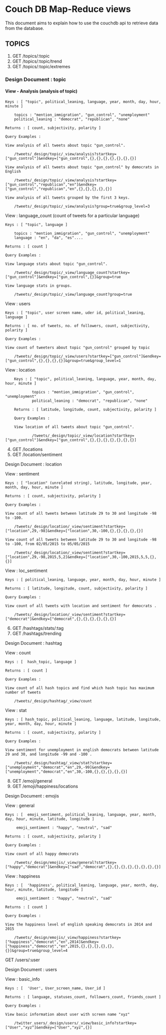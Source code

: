 # Couch DB Map-Reduce views
This document aims to explain how to use the couchdb api to retrieve data from the database.

## TOPICS

1. GET /topics/:topic
2. GET /topics/:topic/trend
3. GET /topics/:topic/extremes

### Design Document : topic
#### View -  Analysis (analysis of topic)

	Keys : [ "topic", political_leaning, language, year, month, day, hour, minute ]
	
		topics : "mention_immigration", "gun_control", "unemployment"
		political_leaning : "democrat", "republican", "none"

	Returns : [ count, subjectivity, polarity ]

	Query Examples :

	View analysis of all tweets about topic "gun_control".
	
		/tweets/_design/topic/_view/analysis?startkey=["gun_control"]&endkey=["gun_control",{},{},{},{},{},{},{}]
		 
	View analysis of all tweets about topic "gun_control" by democrats in English
	
		/tweets/_design/topic/_view/analysis?startkey=["gun_control","republican","en"]&endkey=["gun_control","republican","en",{},{},{},{},{}]
			
	View analysis of all tweets grouped by the first 3 keys.
		
		/tweets/_design/topic/_view/analysis?group=true&group_level=3
			
	
View : language_count (count of tweets for a particular language)

	Keys : [ "topic", language ]
		
		topics : "mention_immigration", "gun_control", "unemployment"
		language : "en", "da", "es"....

	Returns : [ count ]

	Query Examples :
	
	View language stats about topic "gun_control".
	
		/tweets/_design/topic/_view/language_count?startkey=["gun_control"]&endkey=["gun_control",{}]&group=true
		 
	View language stats in groups.
		
		/tweets/_design/topic/_view/language_count?group=true
		
		
View : users 

	Keys : [ "topic", user screen name, uder id, political_leaning, language ]
		
	Returns : [ no. of tweets, no. of followers, count, subjectivity, polarity ]

	Query Examples :
	
	View count of tweeters about topic "gun_control" grouped by topic
	
		/tweets/_design/topic/_view/users?startkey=["gun_control"]&endkey=["gun_control",{},{},{},{}]&group=true&group_level=1
		
		
View : location
 
        Keys : [ "topic", political_leaning, language, year, month, day, hour, minute ]
       
                topics : "mention_immigration", "gun_control", "unemployment"
                political_leaning : "democrat", "republican", "none"
 
        Returns : [ latitude, longitude, count, subjectivity, polarity ]
 
        Query Examples :
 
        View location of all tweets about topic "gun_control".
       
                /tweets/_design/topic/_view/location?startkey=["gun_control"]&endkey=["gun_control",{},{},{},{},{},{},{}]
		 
	

4. GET /locations
5. GET /location/sentiment

Design Document : location

View : sentiment

	Keys : [ "location" (unrelated string), latitude, longitude, year, month, day, hour, minute ]

	Returns : [ count, subjectivity, polarity ]

	Query Examples :
	
	View count of all tweets between latitude 29 to 30 and longitude -98 to -100.
	
		/tweets/_design/location/_view/sentiment?startkey=["location",29,-98]&endkey=["location",30,-100,{},{},{},{},{}]
		 
	View count of all tweets between latitude 29 to 30 and longitude -98 to -100, from 02/05/2015 to 05/05/2015
	
		/tweets/_design/location/_view/sentiment?startkey=["location",29,-98,2015,5,2]&endkey=["location",30,-100,2015,5,5,{},{}]
		
		
View : loc_sentiment 

	Keys : [ political_leaning, language, year, month, day, hour, minute ]

	Returns : [ latitude, longitude, count, subjectivity, polarity ]

	Query Examples :
	
	View count of all tweets with location and sentiment for democrats .
	
		/tweets/_design/location/_view/sentiment?startkey=["democrat"]&endkey=["democrat",{},{},{},{},{},{}]
		 
		
			
			
6. GET /hashtags/stats/:tag
7. GET /hashtags/trending

Design Document : hashtag

View : count

	Keys : [  hash_topic, language ]

	Returns : [ count ]

	Query Examples :
	
	View count of all hash topics and find which hash topic has maximum number of tweets
	
		/tweets/_design/hashtag/_view/count
		 
		
		
View : stat

	Keys : [ hash_topic, political_leaning, language, latitude, longitude, year, month, day, hour, minute ]

	Returns : [ count, subjectivity, polarity ]

	Query Examples :
	
	View sentiment for unemployment in english democrats between latitude 29 and 30, and longitude -99 and -100 .
	
		/tweets/_design/hashtag/_view/stat?startkey=["unemployment","democrat","en",29,-99]&endkey=["unemployment","democrat","en",30,-100,{},{},{},{},{}]


8. GET /emoji/general 
9. GET /emoji/happiness/locations

Design Document : emojis

View : general

	Keys : [  emoji_sentiment, political_leaning, language, year, month, day, hour, minute, latitude, longitude ]

		 emoji_sentiment : "happy", "neutral", "sad"	
	
	Returns : [ count, subjectivity, polarity ]

	Query Examples :
	
	View count of all happy democrats
	
		/tweets/_design/emojis/_view/general?startkey=["happy","democrat"]&endkey=["sad","democrat",{},{},{},{},{},{},{},{}]
		
View : happiness

	Keys : [  'happiness', political_leaning, language, year, month, day, hour, minute, latitude, longitude ]

		 emoji_sentiment : "happy", "neutral", "sad"	
	
	Returns : [ count ]

	Query Examples :
	
	View the happiness level of english speaking democrats in 2014 and 2015
	
		/tweets/_design/emojis/_view/happiness?startkey=["happiness","democrat","en",2014]&endkey=["happiness","democrat","en",2015,{},{},{},{},{},{}]&group=true&group_level=4
		
		
   GET /users/:user
   
   Design Document : users

View : basic_info

	Keys : [  'User', User_screen_name, User_id ]

	Returns : [ language, statuses_count, followers_count, friends_count ]

	Query Examples :
	
	View basic information about user with screen name "xyz"
	
		/twitter_users/_design/users/_view/basic_info?startkey=["User","xyz"]&endkey=["User","xyz",{}]
		
 
